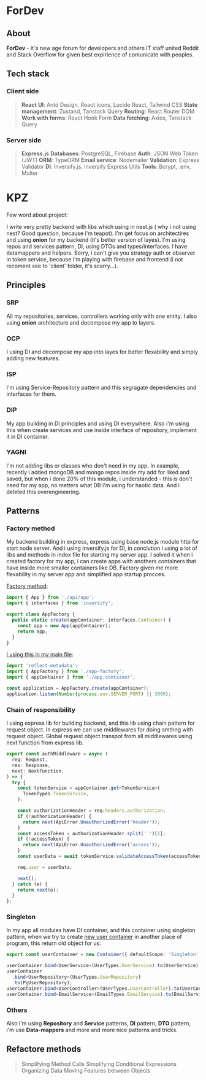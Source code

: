 # ForDev

## About

**ForDev** - it`s new age forum for developers and others IT staff united Reddit and Stack Overflow for given best expirience of comunicate with peoples.

## Tech stack

### Client side

> **React**
> **UI**: Antd Design, React Icons, Lucide React, Tailwind CSS
> **State management**: Zustand, Tanstack Query
> **Routing**: React Router DOM
> **Work with forms**: React Hook Form
> **Data fetching**: Axios, Tanstack Query

### Server side

> **Express.js**
> **Databases**: PostgreSQL, Firebase
> **Auth**: JSON Web Token (JWT)
> **ORM**: TypeORM
> **Email service**: Nodemailer
> **Validation**: Express Validator
> **DI**: Inversify.js, Inversify Express Utils
> **Tools**: Bcrypt, .env, Multer

# KPZ

Few word about project:

I write very pretty backend with libs which using in nest.js ( why i not using nest? Good question, because i'm teapot). I'm get focus on architectires and using **onion** for my backend (it's better version of layes). I'm using repos and services pattern, DI, using DTOs and types/interfaces. I have datamappers and helpers. Sorry, i can't give you strategy auth or observer in token service, because i'm playing with firebase and frontend (i not recoment see to 'client' folder, it's scarry...).

## Principles

### SRP

All my repositories, services, controllers working only with one entity. I also using **onion** architecture and decompose my app to layers.

### OCP

I using DI and decompose my app into layes for better flexability and simply adding new features.

### ISP

I'm using Service-Repository pattern and this segragate dependencies and interfaces for them.

### DIP

My app building in DI principles and using DI everywhere. Also i'm using this when create services and use inside interface of repository, implement it in DI container.

### YAGNI

I'm not adding libs or classes who don't need in my app. In example, recently i added mongoDB and mongo repos inside my add for liked and saved, but when i done 20% of this module, i understanded - this is don't need for my app, no metters what DB i'm using for haotic data. And i deleted this overengineering.

## Patterns

### Factory method

My backend building in express, express using base node.js module http for start node server. And i using inversify.js for DI, in conclution i using a lot of libs and methods in index file for starting my server app. I solved it when i created factory for my app, i can create apps with anothers containers that have inside more smaller containers like DB. Factory given me more flexability in my server app and simplified app startup procces.

[Factory method](server/src/app-factory.ts):

``` typescript
import { App } from './api/app';
import { interfaces } from 'inversify';

export class AppFactory {
  public static create(appContainer: interfaces.Container) {
    const app = new App(appContainer);
    return app;
  }
}
```

[I using this in my main file](server/src/main.ts):

``` typescript
import 'reflect-metadata';
import { AppFactory } from './app-factory';
import { appContainer } from './app.container';

const application = AppFactory.create(appContainer);
application.listen(Number(process.env.SERVER_PORT) || 3000);
```

### Chain of responsibility

I using express lib for building backend, and this lib using chain pattern for request object. In express we can use middlewares for doing smthng with request object. Global request object transpot from all middlewares using next function from express lib.

``` typescript
export const authMiddleware = async (
  req: Request,
  res: Response,
  next: NextFunction,
) => {
  try {
    const tokenService = appContainer.get<TokenService>(
      TokenTypes.TokenService,
    );

    const authorizationHeader = req.headers.authorization;
    if (!authorizationHeader) {
      return next(ApiError.UnauthorizedError('header'));
    }
    const accessToken = authorizationHeader.split(' ')[1];
    if (!accessToken) {
      return next(ApiError.UnauthorizedError('access'));
    }
    const userData = await tokenService.validateAccessToken(accessToken);

    req.user = userData;

    next();
  } catch (e) {
    return next(e);
  }
};
```

### Singleton

In my app all modules have DI container, and this container using singleton pattern, when we try to create [new user container](server/src/core/containers/user.container.ts) in another place of program, this return old object for us:

``` typescript
export const userContainer = new Container({ defaultScope: 'Singleton' });

userContainer.bind<UserService>(UserTypes.UserService).to(UserService);
userContainer
  .bind<UserRepository>(UserTypes.UserRepository)
  .to(PgUserRepository);
userContainer.bind<UserController>(UserTypes.UserController).to(UserController);
userContainer.bind<EmailService>(EmailTypes.EmailService).to(EmailService);
```

### Others

Also i'm using **Repository** and **Service** patterns, **DI** pattern, **DTO** pattern, i'm use **Data-mappers** and more and more nice patterns and tricks.

## Refactore methods

> Simplifying Method Calls
> Simplifying Conditional Expressions
> Organizing Data
> Moving Features between Objects
